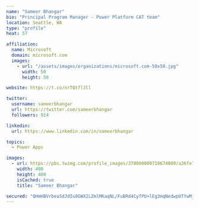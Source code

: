 ```yaml
---
name: "Sameer Bhangar"
bio: "Principal Program Manager - Power Platform CAT team"
location: Seattle, WA
type: "profile"
heat: 57

affiliation:
  name: Microsoft
  domain: microsoft.com
  images:
    - url: "/assets/images/organizations/microsoft.com-50x50.jpg"
      width: 50
      height: 50

website: https://t.co/nrTQtfl3ll

twitter:
  username: sameerbhangar
  url: https://twitter.com/sameerbhangar
  followers: 914

linkedin:
  url: https://www.linkedin.com/in/sameerbhangar

topics:
  - Power Apps

images:
  - url: https://pbs.twimg.com/profile_images/378800000719674009/a36fe7ddfab1778b76e5793772e43798_400x400.jpeg
    width: 400
    height: 400
    isCached: true
    title: "Sameer Bhangar"

secured: "QHmHBVrbea5dJdIu8GWX2LZmlMKaqNL/FuBRd4CyfPU+lEg3mqNedwpUTYwMjpxBWQe5jvKgbr3MdkKVJHlIuab8eCUKDq1Uivv83mRf4XsRzaG0xmJ/jhFvlbnN61LmD4zaUv8vnun1XaYCfC/efFb9Ga7g00uqqm7TpPUlMa3b3f71n76HdkOZb4lCCA4+3JR1Y7R0FoKStILmBiMhjD7fANwRjmDGyoVs3tomIXgkiNicPvo1+4L5K6Ao8URq/aFwJsKMjCyo3koJeQ4uKd+jJKRNAbQDdvWDpWNecqy2pVGbU0smAn4ohRluDB9QlKHZWfgDJbSi4zOz2TV6OVomT8m9mkqrk492aj3vcvZyHocx0Qd1OQE2Q1trNEAqIZ0IueFbBIzMdTIFmdyXpQ==;tTVc10Q2AY21VzVgW7gJug=="
---
```


